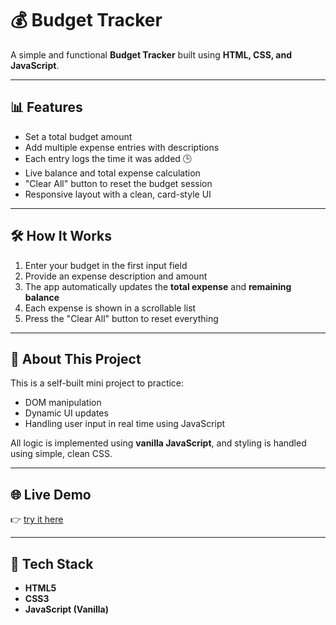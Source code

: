 # 💰 Budget Tracker

A simple and functional **Budget Tracker** built using **HTML, CSS, and JavaScript**.

---

## 📊 Features

- Set a total budget amount  
- Add multiple expense entries with descriptions
- Each entry logs the time it was added 🕒 
- Live balance and total expense calculation  
- "Clear All" button to reset the budget session  
- Responsive layout with a clean, card-style UI  

---

## 🛠️ How It Works

1. Enter your budget in the first input field  
2. Provide an expense description and amount  
3. The app automatically updates the **total expense** and **remaining balance**  
4. Each expense is shown in a scrollable list  
5. Press the "Clear All" button to reset everything

---

## 🔎 About This Project

This is a self-built mini project to practice:
- DOM manipulation  
- Dynamic UI updates  
- Handling user input in real time using JavaScript  

All logic is implemented using **vanilla JavaScript**, and styling is handled using simple, clean CSS.

---

## 🌐 Live Demo

👉 [try it here](https://sourabh-iiitd.github.io/Budget-Tracker/)

---

## 🧰 Tech Stack

- **HTML5**  
- **CSS3**  
- **JavaScript (Vanilla)**


